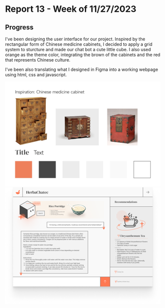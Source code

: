 # Report 13 - Week of 11/27/2023

## Progress
I've been designing the user interface for our project. Inspired by the rectangular form of Chinese medicine cabinets, I decided to apply a grid system to sturcture and made our chat bot a cute little cube. I also used orange as the theme color, integrating the brown of the cabinets and the red that represents Chinese culture.

I've been also translating what I designed in Figma into a working webpage using html, css and javascript.

![](w13-1.jpg)
![](w13-2.png)
